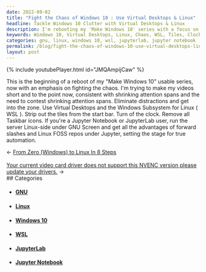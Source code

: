 ```yaml
---
date: 2022-09-02
title: "Fight the Chaos of Windows 10 : Use Virtual Desktops & Linux"
headline: Tackle Windows 10 Clutter with Virtual Desktops & Linux
description: I'm rebooting my 'Make Windows 10' series with a focus on fighting chaos. To stay organized, I'm recommending Virtual Desktops, WSL, and removing tiles, clock, and Taskbar icons. For Jupyter Notebook or JupyterLab users, I'm suggesting running the server Linux-side under GNU. Join me in my journey to a more organized Windows 10 experience!
keywords: Windows 10, Virtual Desktops, Linux, Chaos, WSL, Tiles, Clock, Taskbar Icons, Jupyter Notebook, JupyterLab, GNU
categories: gnu, linux, windows 10, wsl, jupyterlab, jupyter notebook
permalink: /blog/fight-the-chaos-of-windows-10-use-virtual-desktops-linux/
layout: post
---
```



{% include youtubePlayer.html id="JMQAmpijCaw" %}

This is the beginning of a reboot of my "Make Windows 10" usable series, now
with an emphasis on fighting the chaos. I'm trying to make my videos short and
to the point now, consistent with shrinking attention spans and the need to
contest shrinking attention spans. Eliminate distractions and get into the
zone. Use Virtual Desktops and the Windows Subsystem for Linux ( WSL ). Strip
out the tiles from the start bar. Turn of the clock. Remove all Taskbar icons.
If you're a Jupyter Notebook or JupyterLab user, run the server Linux-side
under GNU Screen and get all the advantages of forward slashes and Linux FOSS
repos under Jupyter, setting the stage for true automation.


<div class="post-nav"><div class="post-nav-prev"><span class="arrow">&larr;&nbsp;</span><a href="/blog/from-zero-windows-to-linux-in-8-steps">From Zero (Windows) to Linux In 8 Steps</a></div> &nbsp; <div class="post-nav-next"><a href="/blog/your-current-video-card-driver-does-not-support-this-nvenc-version-please-update-your-drivers">Your current video card driver does not support this NVENC version please update your drivers.</a><span class="arrow">&nbsp;&rarr;</span></div></div>
## Categories

<ul>
<li><h4><a href='/gnu/'>GNU</a></h4></li>
<li><h4><a href='/linux/'>Linux</a></h4></li>
<li><h4><a href='/windows-10/'>Windows 10</a></h4></li>
<li><h4><a href='/wsl/'>WSL</a></h4></li>
<li><h4><a href='/jupyterlab/'>JupyterLab</a></h4></li>
<li><h4><a href='/jupyter-notebook/'>Jupyter Notebook</a></h4></li></ul>